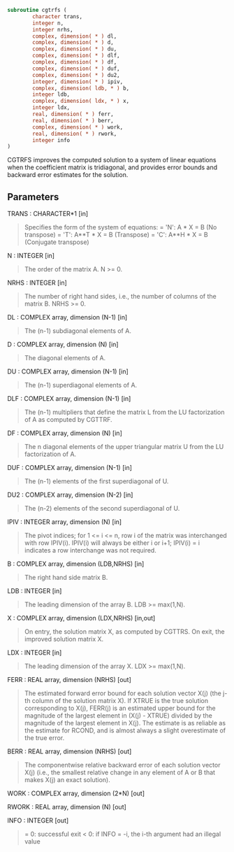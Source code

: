 ```fortran
subroutine cgtrfs (
        character trans,
        integer n,
        integer nrhs,
        complex, dimension( * ) dl,
        complex, dimension( * ) d,
        complex, dimension( * ) du,
        complex, dimension( * ) dlf,
        complex, dimension( * ) df,
        complex, dimension( * ) duf,
        complex, dimension( * ) du2,
        integer, dimension( * ) ipiv,
        complex, dimension( ldb, * ) b,
        integer ldb,
        complex, dimension( ldx, * ) x,
        integer ldx,
        real, dimension( * ) ferr,
        real, dimension( * ) berr,
        complex, dimension( * ) work,
        real, dimension( * ) rwork,
        integer info
)
```

CGTRFS improves the computed solution to a system of linear
equations when the coefficient matrix is tridiagonal, and provides
error bounds and backward error estimates for the solution.

## Parameters
TRANS : CHARACTER\*1 [in]
> Specifies the form of the system of equations:
> = 'N':  A \* X = B     (No transpose)
> = 'T':  A\*\*T \* X = B  (Transpose)
> = 'C':  A\*\*H \* X = B  (Conjugate transpose)

N : INTEGER [in]
> The order of the matrix A.  N >= 0.

NRHS : INTEGER [in]
> The number of right hand sides, i.e., the number of columns
> of the matrix B.  NRHS >= 0.

DL : COMPLEX array, dimension (N-1) [in]
> The (n-1) subdiagonal elements of A.

D : COMPLEX array, dimension (N) [in]
> The diagonal elements of A.

DU : COMPLEX array, dimension (N-1) [in]
> The (n-1) superdiagonal elements of A.

DLF : COMPLEX array, dimension (N-1) [in]
> The (n-1) multipliers that define the matrix L from the
> LU factorization of A as computed by CGTTRF.

DF : COMPLEX array, dimension (N) [in]
> The n diagonal elements of the upper triangular matrix U from
> the LU factorization of A.

DUF : COMPLEX array, dimension (N-1) [in]
> The (n-1) elements of the first superdiagonal of U.

DU2 : COMPLEX array, dimension (N-2) [in]
> The (n-2) elements of the second superdiagonal of U.

IPIV : INTEGER array, dimension (N) [in]
> The pivot indices; for 1 <= i <= n, row i of the matrix was
> interchanged with row IPIV(i).  IPIV(i) will always be either
> i or i+1; IPIV(i) = i indicates a row interchange was not
> required.

B : COMPLEX array, dimension (LDB,NRHS) [in]
> The right hand side matrix B.

LDB : INTEGER [in]
> The leading dimension of the array B.  LDB >= max(1,N).

X : COMPLEX array, dimension (LDX,NRHS) [in,out]
> On entry, the solution matrix X, as computed by CGTTRS.
> On exit, the improved solution matrix X.

LDX : INTEGER [in]
> The leading dimension of the array X.  LDX >= max(1,N).

FERR : REAL array, dimension (NRHS) [out]
> The estimated forward error bound for each solution vector
> X(j) (the j-th column of the solution matrix X).
> If XTRUE is the true solution corresponding to X(j), FERR(j)
> is an estimated upper bound for the magnitude of the largest
> element in (X(j) - XTRUE) divided by the magnitude of the
> largest element in X(j).  The estimate is as reliable as
> the estimate for RCOND, and is almost always a slight
> overestimate of the true error.

BERR : REAL array, dimension (NRHS) [out]
> The componentwise relative backward error of each solution
> vector X(j) (i.e., the smallest relative change in
> any element of A or B that makes X(j) an exact solution).

WORK : COMPLEX array, dimension (2\*N) [out]

RWORK : REAL array, dimension (N) [out]

INFO : INTEGER [out]
> = 0:  successful exit
> < 0:  if INFO = -i, the i-th argument had an illegal value
